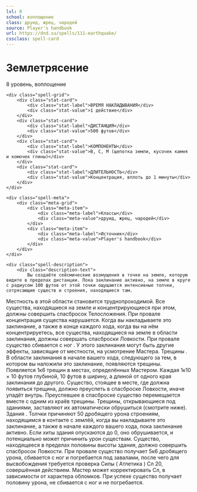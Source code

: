 ```yaml
---
lvl: 8
school: воплощение
class: друид, жрец, чародей
source: Player's handbook
url: https://dnd.su/spells/111-earthquake/
cssclass: spell-card
---
```


<div class="spell-container">
    <div class="spell-header">
        <h1 class="spell-name">Землетрясение</h1>
        <div class="spell-level">8 уровень, воплощение</div>
    </div>
    
    <div class="spell-grid">
        <div class="stat-card">
            <div class="stat-label">ВРЕМЯ НАКЛАДЫВАНИЯ</div>
            <div class="stat-value">1 действие</div>
        </div>
        <div class="stat-card">
            <div class="stat-label">ДИСТАНЦИЯ</div>
            <div class="stat-value">500 футов</div>
        </div>
        <div class="stat-card">
            <div class="stat-label">КОМПОНЕНТЫ</div>
            <div class="stat-value">В, С, М (щепотка земли, кусочек камня и комочек глины)</div>
        </div>
        <div class="stat-card">
            <div class="stat-label">ДЛИТЕЛЬНОСТЬ</div>
            <div class="stat-value">Концентрация, вплоть до 1 минуты</div>
        </div>
    </div>
    
    <div class="spell-meta">
        <div class="meta-grid">
            <div class="meta-item">
                <div class="meta-label">Классы</div>
                <div class="meta-value">друид, жрец, чародей</div>
            </div>
            <div class="meta-item">
                <div class="meta-label">Источник</div>
                <div class="meta-value">Player's handbook</div>
            </div>
        </div>
    </div>
    
    <div class="spell-description">
        <div class="description-text">
            Вы создаёте сейсмические возмущения в точке на земле, которую видите в пределах дистанции. Пока заклинание активно, на земле в круге с радиусом 100 футов от этой точки ощущаются интенсивные толчки, сотрясающие существ и строения, находящиеся там.
Местность в этой области становится труднопроходимой. Все существа, находящиеся на земле и концентрирующиеся при этом, должны совершить спасбросок Телосложения. При провале концентрация существа нарушается.
Когда вы накладываете это заклинание, а также в конце каждого хода, когда вы на нём концентрируетесь, все существа, находящиеся на земле в области заклинания, должны совершать спасброски Ловкости. При провале существо сбивается с ног .
У этого заклинания могут быть другие эффекты, зависящие от местности, на усмотрение Мастера.
Трещины . В области заклинания в начале вашего хода, следующего за тем, в котором вы наложили это заклинание, появляются трещины. Появляется 1к6 трещин в местах, определённых Мастером. Каждая 1к10 × 10 футов глубиной, 10 футов в ширину, а длиной от одного края заклинания до другого. Существо, стоящее в месте, где должна появиться трещина, должно преуспеть в спасброске Ловкости, иначе упадёт внутрь. Преуспевшее в спасброске существо перемещается вместе с одним из краёв трещины.
Трещины, открывающиеся под зданиями, заставляют их автоматически обрушиться (смотрите ниже).
Здания . Толчки причиняют 50 дробящего урона строениям, находящимся в контакте с землёй, когда вы накладываете это заклинание, а также в начале каждого вашего хода, пока заклинание активно. Если хиты здания опускаются до 0, оно обрушивается, и потенциально может причинить урон существам. Существо, находящееся в пределах половины высоты здания, должно совершить спасбросок Ловкости. При провале существо получает 5к6 дробящего урона, сбивается с ног и погребается под завалами, после чего для высвобождения требуется проверка Силы ( Атлетика ) Сл 20, совершённая действием. Мастер может корректировать Сл, в зависимости от характера обломков. При успехе существо получает половину урона, не сбивается с ног и не погребается.
        </div>
    </div>
</div>